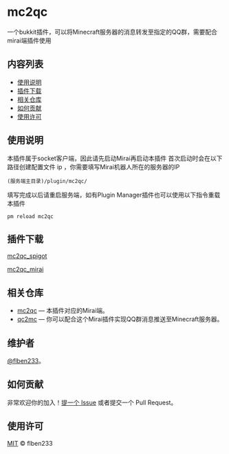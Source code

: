 # mc2qc
一个bukkit插件，可以将Minecraft服务器的消息转发至指定的QQ群，需要配合mirai端插件使用

## 内容列表

- [使用说明](#使用说明)
- [插件下载](#插件下载)
- [相关仓库](#相关仓库)
- [如何贡献](#如何贡献)
- [使用许可](#使用许可)

## 使用说明

本插件属于socket客户端，因此请先启动Mirai再启动本插件
首次启动时会在以下路径创建配置文件 ip ，你需要填写Mirai机器人所在的服务器的IP
```
(服务端主目录)/plugin/mc2qc/
```
填写完成以后请重启服务端，如有Plugin Manager插件也可以使用以下指令重载本插件
```
pm reload mc2qc
```

## 插件下载

[mc2qc_spigot](https://github.com/flben233/mc2qc_spigot/releases)

[mc2qc_mirai](https://github.com/flben233/mc2qc/releases)

## 相关仓库

- [mc2qc](https://github.com/flben233/qc2mc) — 本插件对应的Mirai端。
- [qc2mc](https://github.com/flben233/qc2mc) — 你可以配合这个Mirai插件实现QQ群消息推送至Minecraft服务器。

## 维护者

[@flben233](https://github.com/flben233)。

## 如何贡献

非常欢迎你的加入！[提一个 Issue](https://github.com/flben233/mc2qc_spigot/issues/new) 或者提交一个 Pull Request。

## 使用许可

[MIT](LICENSE) © flben233
